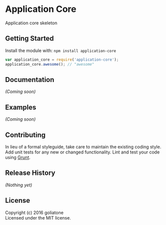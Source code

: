 # Application Core

Application core skeleton

## Getting Started
Install the module with: `npm install application-core`

```javascript
var application_core = require('application-core');
application_core.awesome(); // "awesome"
```

## Documentation
_(Coming soon)_

## Examples
_(Coming soon)_

## Contributing
In lieu of a formal styleguide, take care to maintain the existing coding style. Add unit tests for any new or changed functionality. Lint and test your code using [Grunt](http://gruntjs.com/).

## Release History
_(Nothing yet)_

## License
Copyright (c) 2016 goliatone  
Licensed under the MIT license.
